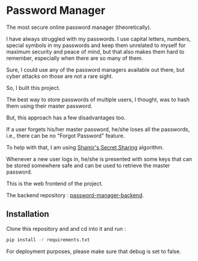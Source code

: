 # Password Manager


The most secure online password manager (theoretically).

I have always struggled with my passwords. I use capital letters, numbers, special symbols in my passwords and keep them unrelated to myself for maximum security and peace of mind, but that also makes them hard to remember, especially when there are so many of them.

Sure, I could use any of the password managers available out there, but cyber attacks on those are not a rare sight.

So, I built this project.

The best way to store passwords of multiple users, I thought, was to hash them using their master password.

But, this approach has a few disadvantages too.

If a user forgets his/her master password, he/she loses all the passwords, i.e., there can be no "Forgot Password" feature.

To help with that, I am using [Shamir's Secret Sharing](https://en.wikipedia.org/wiki/Secret_sharing#Shamir's_scheme) algorithm.

Whenever a new user logs in, he/she is presented with some keys that can be stored somewhere safe and can be used to retrieve the master password.


This is the web frontend of the project.

The backend repository : [password-manager-backend](https://github.com/AyushRawal/password-manager-backend).


## Installation

Clone this repository and and cd into it and run :

```bash
pip install -r requirements.txt
```

For deployment purposes, please make sure that debug is set to false.

